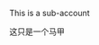 This is a sub-account

这只是一个马甲

<!---
Klaus-fz/Klaus-fz is a ✨ special ✨ repository because its `README.md` (this file) appears on your GitHub profile.
You can click the Preview link to take a look at your changes.
--->
